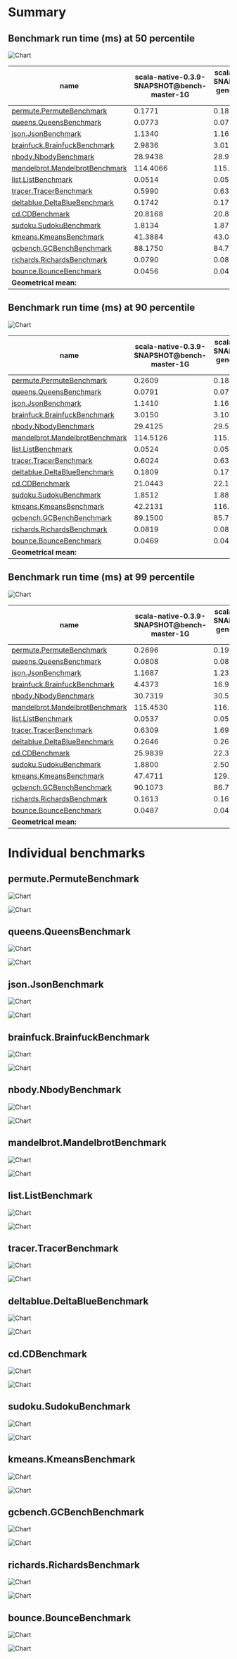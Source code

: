 # Summary
## Benchmark run time (ms) at 50 percentile 
![Chart](relative_percentile_50.png)

|name | scala-native-0.3.9-SNAPSHOT@bench-master-1G | scala-native-0.3.9-SNAPSHOT@bench-gengc-25-4-true-1-1G |  | scala-native-0.3.9-SNAPSHOT@bench-gengc-25-5-true-1-1G-4G |  | scala-native-0.3.9-SNAPSHOT@bench-gengc-25-5-false-1-1G | |
| -- | -- | -- | -- | -- | -- | -- | -- |
|[permute.PermuteBenchmark](#permutepermutebenchmark)|0.1771|0.1870|+5.58%|0.1855|+4.72%|0.1874|+5.80%|
|[queens.QueensBenchmark](#queensqueensbenchmark)|0.0773|0.0769|__-0.55%__|0.0774|+0.11%|0.0765|__-1.13%__|
|[json.JsonBenchmark](#jsonjsonbenchmark)|1.1340|1.1610|+2.38%|1.1613|+2.41%|1.1409|+0.61%|
|[brainfuck.BrainfuckBenchmark](#brainfuckbrainfuckbenchmark)|2.9836|3.0120|+0.95%|3.0261|+1.42%|3.0166|+1.10%|
|[nbody.NbodyBenchmark](#nbodynbodybenchmark)|28.9438|28.9173|__-0.09%__|28.9239|__-0.07%__|28.9188|__-0.09%__|
|[mandelbrot.MandelbrotBenchmark](#mandelbrotmandelbrotbenchmark)|114.4066|115.2177|+0.71%|114.3905|__-0.01%__|114.3206|__-0.08%__|
|[list.ListBenchmark](#listlistbenchmark)|0.0514|0.0512|__-0.36%__|0.0424|__-17.56%__|0.0423|__-17.66%__|
|[tracer.TracerBenchmark](#tracertracerbenchmark)|0.5990|0.6365|+6.27%|0.6365|+6.25%|0.6345|+5.93%|
|[deltablue.DeltaBlueBenchmark](#deltabluedeltabluebenchmark)|0.1742|0.1757|+0.89%|0.1747|+0.31%|0.1750|+0.49%|
|[cd.CDBenchmark](#cdcdbenchmark)|20.8168|20.8489|+0.15%|20.7124|__-0.50%__|21.1444|+1.57%|
|[sudoku.SudokuBenchmark](#sudokusudokubenchmark)|1.8134|1.8782|+3.57%|1.9229|+6.03%|1.8127|__-0.04%__|
|[kmeans.KmeansBenchmark](#kmeanskmeansbenchmark)|41.3884|43.0403|+3.99%|42.6345|+3.01%|42.6304|+3.00%|
|[gcbench.GCBenchBenchmark](#gcbenchgcbenchbenchmark)|88.1750|84.7925|__-3.84%__|84.6786|__-3.97%__|85.1098|__-3.48%__|
|[richards.RichardsBenchmark](#richardsrichardsbenchmark)|0.0790|0.0836|+5.75%|0.0837|+5.86%|0.0830|+5.07%|
|[bounce.BounceBenchmark](#bouncebouncebenchmark)|0.0456|0.0452|__-0.87%__|0.0434|__-4.86%__|0.0449|__-1.46%__|
| __Geometrical mean:__|| |+1.60%| |+0.03%| |__-0.18%__|
## Benchmark run time (ms) at 90 percentile 
![Chart](relative_percentile_90.png)

|name | scala-native-0.3.9-SNAPSHOT@bench-master-1G | scala-native-0.3.9-SNAPSHOT@bench-gengc-25-4-true-1-1G |  | scala-native-0.3.9-SNAPSHOT@bench-gengc-25-5-true-1-1G-4G |  | scala-native-0.3.9-SNAPSHOT@bench-gengc-25-5-false-1-1G | |
| -- | -- | -- | -- | -- | -- | -- | -- |
|[permute.PermuteBenchmark](#permutepermutebenchmark)|0.2609|0.1891|__-27.54%__|0.1877|__-28.06%__|0.2190|__-16.07%__|
|[queens.QueensBenchmark](#queensqueensbenchmark)|0.0791|0.0790|__-0.11%__|0.0799|+1.03%|0.0783|__-0.92%__|
|[json.JsonBenchmark](#jsonjsonbenchmark)|1.1410|1.1695|+2.49%|1.1727|+2.78%|1.1442|+0.28%|
|[brainfuck.BrainfuckBenchmark](#brainfuckbrainfuckbenchmark)|3.0150|3.1043|+2.96%|3.1209|+3.51%|3.0474|+1.07%|
|[nbody.NbodyBenchmark](#nbodynbodybenchmark)|29.4125|29.5013|+0.30%|29.4689|+0.19%|29.4687|+0.19%|
|[mandelbrot.MandelbrotBenchmark](#mandelbrotmandelbrotbenchmark)|114.5126|115.3299|+0.71%|114.4784|__-0.03%__|114.4182|__-0.08%__|
|[list.ListBenchmark](#listlistbenchmark)|0.0524|0.0526|+0.36%|0.0435|__-17.05%__|0.0435|__-16.91%__|
|[tracer.TracerBenchmark](#tracertracerbenchmark)|0.6024|0.6398|+6.21%|0.6398|+6.20%|0.6387|+6.02%|
|[deltablue.DeltaBlueBenchmark](#deltabluedeltabluebenchmark)|0.1809|0.1794|__-0.80%__|0.1797|__-0.62%__|0.1797|__-0.67%__|
|[cd.CDBenchmark](#cdcdbenchmark)|21.0443|22.1635|+5.32%|22.0323|+4.69%|22.4896|+6.87%|
|[sudoku.SudokuBenchmark](#sudokusudokubenchmark)|1.8512|1.8892|+2.05%|1.9372|+4.65%|1.8235|__-1.50%__|
|[kmeans.KmeansBenchmark](#kmeanskmeansbenchmark)|42.2131|116.1776|+175.22%|122.2428|+189.58%|44.1174|+4.51%|
|[gcbench.GCBenchBenchmark](#gcbenchgcbenchbenchmark)|89.1500|85.7646|__-3.80%__|85.5698|__-4.02%__|86.0488|__-3.48%__|
|[richards.RichardsBenchmark](#richardsrichardsbenchmark)|0.0819|0.0857|+4.62%|0.0861|+5.04%|0.0851|+3.80%|
|[bounce.BounceBenchmark](#bouncebouncebenchmark)|0.0469|0.0463|__-1.24%__|0.0445|__-5.15%__|0.0460|__-2.00%__|
| __Geometrical mean:__|| |+6.01%| |+4.93%| |__-1.50%__|
## Benchmark run time (ms) at 99 percentile 
![Chart](relative_percentile_99.png)

|name | scala-native-0.3.9-SNAPSHOT@bench-master-1G | scala-native-0.3.9-SNAPSHOT@bench-gengc-25-4-true-1-1G |  | scala-native-0.3.9-SNAPSHOT@bench-gengc-25-5-true-1-1G-4G |  | scala-native-0.3.9-SNAPSHOT@bench-gengc-25-5-false-1-1G | |
| -- | -- | -- | -- | -- | -- | -- | -- |
|[permute.PermuteBenchmark](#permutepermutebenchmark)|0.2696|0.1934|__-28.27%__|0.1920|__-28.78%__|0.2246|__-16.70%__|
|[queens.QueensBenchmark](#queensqueensbenchmark)|0.0808|0.0821|+1.65%|0.0834|+3.20%|0.0809|+0.18%|
|[json.JsonBenchmark](#jsonjsonbenchmark)|1.1687|1.2378|+5.91%|1.2097|+3.51%|1.1800|+0.97%|
|[brainfuck.BrainfuckBenchmark](#brainfuckbrainfuckbenchmark)|4.4373|16.9298|+281.53%|18.6283|+319.81%|4.3467|__-2.04%__|
|[nbody.NbodyBenchmark](#nbodynbodybenchmark)|30.7319|30.5769|__-0.50%__|30.6295|__-0.33%__|30.5804|__-0.49%__|
|[mandelbrot.MandelbrotBenchmark](#mandelbrotmandelbrotbenchmark)|115.4530|116.2753|+0.71%|115.3746|__-0.07%__|115.3627|__-0.08%__|
|[list.ListBenchmark](#listlistbenchmark)|0.0537|0.0539|+0.42%|0.0447|__-16.79%__|0.0449|__-16.43%__|
|[tracer.TracerBenchmark](#tracertracerbenchmark)|0.6309|1.6948|+168.64%|1.6896|+167.82%|1.7349|+175.00%|
|[deltablue.DeltaBlueBenchmark](#deltabluedeltabluebenchmark)|0.2646|0.2630|__-0.59%__|0.2629|__-0.63%__|0.2661|+0.57%|
|[cd.CDBenchmark](#cdcdbenchmark)|25.9839|22.3930|__-13.82%__|22.2447|__-14.39%__|23.2889|__-10.37%__|
|[sudoku.SudokuBenchmark](#sudokusudokubenchmark)|1.8800|2.5003|+33.00%|2.0132|+7.09%|1.8969|+0.90%|
|[kmeans.KmeansBenchmark](#kmeanskmeansbenchmark)|47.4711|129.1634|+172.09%|138.2131|+191.15%|45.1829|__-4.82%__|
|[gcbench.GCBenchBenchmark](#gcbenchgcbenchbenchmark)|90.1073|86.7143|__-3.77%__|86.7015|__-3.78%__|87.0059|__-3.44%__|
|[richards.RichardsBenchmark](#richardsrichardsbenchmark)|0.1613|0.1656|+2.70%|0.1648|+2.21%|0.1183|__-26.65%__|
|[bounce.BounceBenchmark](#bouncebouncebenchmark)|0.0487|0.0479|__-1.64%__|0.0462|__-5.12%__|0.0474|__-2.54%__|
| __Geometrical mean:__|| |+23.60%| |+21.04%| |+0.80%|
# Individual benchmarks
## permute.PermuteBenchmark
![Chart](percentile_permute.PermuteBenchmark.png)

![Chart](example_run_3_permute.PermuteBenchmark.png)

## queens.QueensBenchmark
![Chart](percentile_queens.QueensBenchmark.png)

![Chart](example_run_3_queens.QueensBenchmark.png)

## json.JsonBenchmark
![Chart](percentile_json.JsonBenchmark.png)

![Chart](example_run_3_json.JsonBenchmark.png)

## brainfuck.BrainfuckBenchmark
![Chart](percentile_brainfuck.BrainfuckBenchmark.png)

![Chart](example_run_3_brainfuck.BrainfuckBenchmark.png)

## nbody.NbodyBenchmark
![Chart](percentile_nbody.NbodyBenchmark.png)

![Chart](example_run_3_nbody.NbodyBenchmark.png)

## mandelbrot.MandelbrotBenchmark
![Chart](percentile_mandelbrot.MandelbrotBenchmark.png)

![Chart](example_run_3_mandelbrot.MandelbrotBenchmark.png)

## list.ListBenchmark
![Chart](percentile_list.ListBenchmark.png)

![Chart](example_run_3_list.ListBenchmark.png)

## tracer.TracerBenchmark
![Chart](percentile_tracer.TracerBenchmark.png)

![Chart](example_run_3_tracer.TracerBenchmark.png)

## deltablue.DeltaBlueBenchmark
![Chart](percentile_deltablue.DeltaBlueBenchmark.png)

![Chart](example_run_3_deltablue.DeltaBlueBenchmark.png)

## cd.CDBenchmark
![Chart](percentile_cd.CDBenchmark.png)

![Chart](example_run_3_cd.CDBenchmark.png)

## sudoku.SudokuBenchmark
![Chart](percentile_sudoku.SudokuBenchmark.png)

![Chart](example_run_3_sudoku.SudokuBenchmark.png)

## kmeans.KmeansBenchmark
![Chart](percentile_kmeans.KmeansBenchmark.png)

![Chart](example_run_3_kmeans.KmeansBenchmark.png)

## gcbench.GCBenchBenchmark
![Chart](percentile_gcbench.GCBenchBenchmark.png)

![Chart](example_run_3_gcbench.GCBenchBenchmark.png)

## richards.RichardsBenchmark
![Chart](percentile_richards.RichardsBenchmark.png)

![Chart](example_run_3_richards.RichardsBenchmark.png)

## bounce.BounceBenchmark
![Chart](percentile_bounce.BounceBenchmark.png)

![Chart](example_run_3_bounce.BounceBenchmark.png)

